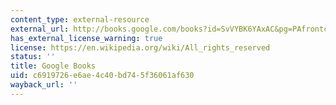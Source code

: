 ```yaml
---
content_type: external-resource
external_url: http://books.google.com/books?id=SvVYBK6YAxAC&pg=PAfrontcover
has_external_license_warning: true
license: https://en.wikipedia.org/wiki/All_rights_reserved
status: ''
title: Google Books
uid: c6919726-e6ae-4c40-bd74-5f36061af630
wayback_url: ''
---
```

